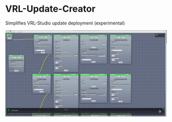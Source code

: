 VRL-Update-Creator
==================

Simplifies VRL-Studio update deployment (experimental)

![Screenshot](resources/img/updater-01.png)
